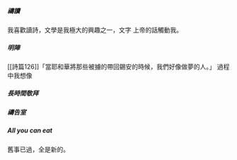 ##### 禱讀

我喜歡讀詩，文學是我極大的興趣之一，文字
上帝的話觸動我。
##### 明陣

[[詩篇126]]「當耶和華將那些被擄的帶回錫安的時候，我們好像做夢的人。」
過程中我想像

##### 長時間敬拜

##### 禱告室

##### All you can eat


舊事已過，全是新的。


